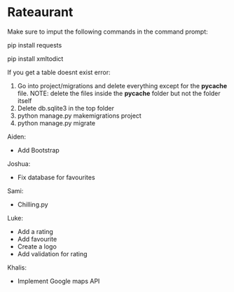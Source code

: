 # Rateaurant

Make sure to imput the following commands in the command prompt:

pip install requests

pip install xmltodict

If you get a table doesnt exist error:
1) Go into project/migrations and delete everything except for the __pycache__ file.
	NOTE: delete the files inside the __pycache__ folder but not the folder itself
2) Delete db.sqlite3 in the top folder
3) python manage.py makemigrations project
4) python manage.py migrate

Aiden:
- Add Bootstrap

Joshua:
- Fix database for favourites

Sami:
- Chilling.py

Luke:
- Add a rating
- Add favourite
- Create a logo
- Add validation for rating

Khalis:
- Implement Google maps API
